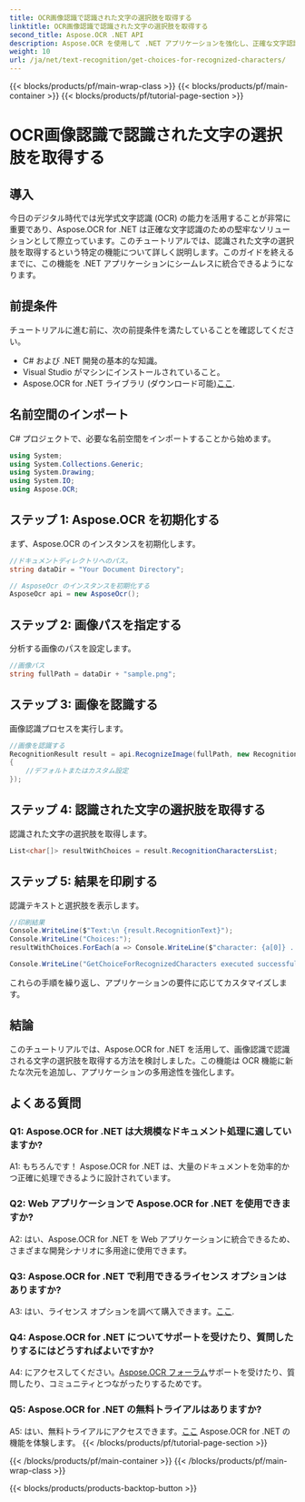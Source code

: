 ```yaml
---
title: OCR画像認識で認識された文字の選択肢を取得する
linktitle: OCR画像認識で認識された文字の選択肢を取得する
second_title: Aspose.OCR .NET API
description: Aspose.OCR を使用して .NET アプリケーションを強化し、正確な文字認識を実現します。ステップバイステップのガイドに従って、画像認識で認識された文字の選択肢を取得します。
weight: 10
url: /ja/net/text-recognition/get-choices-for-recognized-characters/
---
```


{{< blocks/products/pf/main-wrap-class >}}
{{< blocks/products/pf/main-container >}}
{{< blocks/products/pf/tutorial-page-section >}}

# OCR画像認識で認識された文字の選択肢を取得する

## 導入

今日のデジタル時代では光学式文字認識 (OCR) の能力を活用することが非常に重要であり、Aspose.OCR for .NET は正確な文字認識のための堅牢なソリューションとして際立っています。このチュートリアルでは、認識された文字の選択肢を取得するという特定の機能について詳しく説明します。このガイドを終えるまでに、この機能を .NET アプリケーションにシームレスに統合できるようになります。

## 前提条件

チュートリアルに進む前に、次の前提条件を満たしていることを確認してください。

- C# および .NET 開発の基本的な知識。
- Visual Studio がマシンにインストールされていること。
-  Aspose.OCR for .NET ライブラリ (ダウンロード可能)[ここ](https://releases.aspose.com/ocr/net/).

## 名前空間のインポート

C# プロジェクトで、必要な名前空間をインポートすることから始めます。

```csharp
using System;
using System.Collections.Generic;
using System.Drawing;
using System.IO;
using Aspose.OCR;
```

## ステップ 1: Aspose.OCR を初期化する

まず、Aspose.OCR のインスタンスを初期化します。

```csharp
//ドキュメントディレクトリへのパス。
string dataDir = "Your Document Directory";

// AsposeOcr のインスタンスを初期化する
AsposeOcr api = new AsposeOcr();
```

## ステップ 2: 画像パスを指定する

分析する画像のパスを設定します。

```csharp
//画像パス
string fullPath = dataDir + "sample.png";
```

## ステップ 3: 画像を認識する

画像認識プロセスを実行します。

```csharp
//画像を認識する
RecognitionResult result = api.RecognizeImage(fullPath, new RecognitionSettings
{
    //デフォルトまたはカスタム設定
});
```

## ステップ 4: 認識された文字の選択肢を取得する

認識された文字の選択肢を取得します。

```csharp
List<char[]> resultWithChoices = result.RecognitionCharactersList;
```

## ステップ 5: 結果を印刷する

認識テキストと選択肢を表示します。

```csharp
//印刷結果
Console.WriteLine($"Text:\n {result.RecognitionText}");
Console.WriteLine("Choices:");
resultWithChoices.ForEach(a => Console.WriteLine($"character: {a[0]} . Choices: {a[1]} {a[2]} {a[3]} {a[4]}"));

Console.WriteLine("GetChoiceForRecognizedCharacters executed successfully");
```

これらの手順を繰り返し、アプリケーションの要件に応じてカスタマイズします。

## 結論

このチュートリアルでは、Aspose.OCR for .NET を活用して、画像認識で認識される文字の選択肢を取得する方法を検討しました。この機能は OCR 機能に新たな次元を追加し、アプリケーションの多用途性を強化します。

## よくある質問

### Q1: Aspose.OCR for .NET は大規模なドキュメント処理に適していますか?

A1: もちろんです！ Aspose.OCR for .NET は、大量のドキュメントを効率的かつ正確に処理できるように設計されています。

### Q2: Web アプリケーションで Aspose.OCR for .NET を使用できますか?

A2: はい、Aspose.OCR for .NET を Web アプリケーションに統合できるため、さまざまな開発シナリオに多用途に使用できます。

### Q3: Aspose.OCR for .NET で利用できるライセンス オプションはありますか?

 A3: はい、ライセンス オプションを調べて購入できます。[ここ](https://purchase.aspose.com/buy).

### Q4: Aspose.OCR for .NET についてサポートを受けたり、質問したりするにはどうすればよいですか?

 A4: にアクセスしてください。[Aspose.OCR フォーラム](https://forum.aspose.com/c/ocr/16)サポートを受けたり、質問したり、コミュニティとつながったりするためです。

### Q5: Aspose.OCR for .NET の無料トライアルはありますか?

 A5: はい、無料トライアルにアクセスできます。[ここ](https://releases.aspose.com/) Aspose.OCR for .NET の機能を体験します。
{{< /blocks/products/pf/tutorial-page-section >}}

{{< /blocks/products/pf/main-container >}}
{{< /blocks/products/pf/main-wrap-class >}}

{{< blocks/products/products-backtop-button >}}
